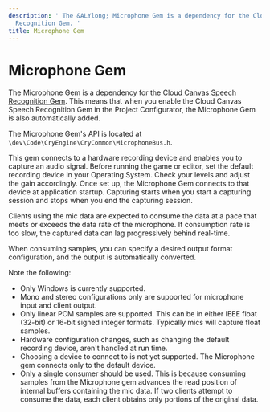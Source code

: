 ```yaml
---
description: ' The &ALYlong; Microphone Gem is a dependency for the Cloud Gem Speech
  Recognition Gem. '
title: Microphone Gem
---
```

# Microphone Gem<a name="gems-system-gem-microphone"></a>

The Microphone Gem is a dependency for the [Cloud Canvas Speech Recognition Gem](/docs/userguide/gems/builtin/aws-cloud-gems.md)\. This means that when you enable the Cloud Canvas Speech Recognition Gem in the Project Configurator, the Microphone Gem is also automatically added\.

The Microphone Gem's API is located at `\dev\Code\CryEngine\CryCommon\MicrophoneBus.h`\.

This gem connects to a hardware recording device and enables you to capture an audio signal\. Before running the game or editor, set the default recording device in your Operating System\. Check your levels and adjust the gain accordingly\. Once set up, the Microphone Gem connects to that device at application startup\. Capturing starts when you start a capturing session and stops when you end the capturing session\.

Clients using the mic data are expected to consume the data at a pace that meets or exceeds the data rate of the microphone\. If consumption rate is too slow, the captured data can lag progressively behind real\-time\.

When consuming samples, you can specify a desired output format configuration, and the output is automatically converted\.

Note the following:
+ Only Windows is currently supported\.
+ Mono and stereo configurations only are supported for microphone input and client output\.
+ Only linear PCM samples are supported\. This can be in either IEEE float \(32\-bit\) or 16\-bit signed integer formats\. Typically mics will capture float samples\.
+ Hardware configuration changes, such as changing the default recording device, aren't handled at run time\.
+ Choosing a device to connect to is not yet supported\. The Microphone gem connects only to the default device\.
+ Only a single consumer should be used\. This is because consuming samples from the Microphone gem advances the read position of internal buffers containing the mic data\. If two clients attempt to consume the data, each client obtains only portions of the original data\.